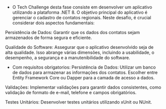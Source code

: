 - O Tech Challenge desta fase consiste em desenvolver um aplicativo utilizando a plataforma .NET 8. O objetivo principal do aplicativo é gerenciar o cadastro de contatos regionais. Neste desafio, é crucial considerar dois aspectos fundamentais:

Persistência de Dados: Garantir que os dados dos contatos sejam armazenados de forma segura e eficiente. 

Qualidade do Software: Assegurar que o aplicativo desenvolvido seja de alta qualidade. Isso abrange várias dimensões, incluindo a usabilidade, o desempenho, a segurança e a manutenibilidade do software. 

- Com requisitos obrigatorios:
Persistência de Dados: Utilizar um banco de dados para armazenar as informações dos contatos. Escolher entre Entity Framework Core ou Dapper para a camada de acesso a dados.

Validações: Implementar validações para garantir dados consistentes, como validação de formato de e-mail, telefone e campos obrigatórios.

Testes Unitários: Desenvolver testes unitários utilizando xUnit ou NUnit.